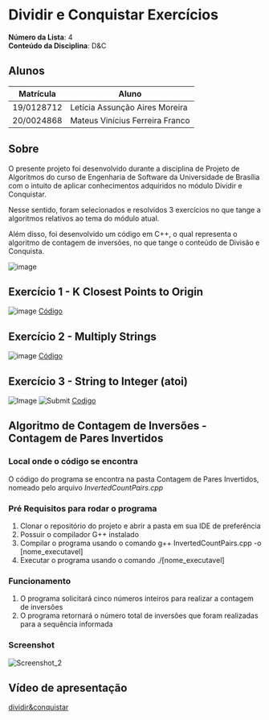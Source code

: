 # Dividir e Conquistar Exercícios

**Número da Lista**: 4<br>
**Conteúdo da Disciplina**: D&C<br>

## Alunos
|Matrícula | Aluno |
| -- | -- |
| 19/0128712  |  Letícia Assunção Aires Moreira |
| 20/0024868  |  Mateus Vinícius Ferreira Franco |

## Sobre 
O presente projeto foi desenvolvido durante a disciplina de Projeto de Algoritmos do curso de Engenharia de Software da Universidade de Brasília com o intuito de aplicar conhecimentos adquiridos no módulo Dividir e Conquistar.

Nesse sentido, foram selecionados e resolvidos 3 exercícios no que tange a algoritmos relativos ao tema do módulo atual.

Além disso, foi desenvolvido um código em C++, o qual representa o algoritmo de contagem de inversões, no que tange o conteúdo de Divisão e Conquista.

![image](https://github.com/projeto-de-algoritmos/DividirConquistar_Exercicios/assets/72623771/86a95fc0-d6aa-4186-a956-688ca09d0256)


## Exercício 1 - K Closest Points to Origin

![image](https://github.com/projeto-de-algoritmos/DividirConquistar_Exercicios/assets/72623771/be973638-7dee-434c-9125-95f87efdf105)
[Código](https://github.com/projeto-de-algoritmos/DividirConquistar_Exercicios/blob/33d59961ef12f0d35ea58b62d9d0132ac30e29bc/K%20Closest%20Points%20to%20Origin/K%20Closest%20Points%20to%20Origin.java)

## Exercício 2 - Multiply Strings

![image](https://github.com/projeto-de-algoritmos/DividirConquistar_Exercicios/assets/72623771/57b09130-e201-4e9e-b4ac-8bd6f21c5941)
[Código](https://github.com/projeto-de-algoritmos/DividirConquistar_Exercicios/tree/66f385924164b6ea7c5d1e18c4f05ec0bb57ecb2/Multiply%20Strings)

## Exercício 3 - String to Integer (atoi)

![Image](https://github.com/projeto-de-algoritmos/DividirConquistar_Exercicios/assets/71900095/54ceef45-9d7f-481f-a2f7-d23725a3cb91)
![Submit](https://github.com/projeto-de-algoritmos/DividirConquistar_Exercicios/assets/71900095/aceda431-53b6-4192-9091-9657c45a87b8)
[Codigo](https://github.com/projeto-de-algoritmos/DividirConquistar_Exercicios/tree/master/String%20to%20Integer%20(atoi))

## Algoritmo de Contagem de Inversões - Contagem de Pares Invertidos

### Local onde o código se encontra
O código do programa se encontra na pasta Contagem de Pares Invertidos, nomeado pelo arquivo _InvertedCountPairs.cpp_

### Pré Requisitos para rodar o programa
1. Clonar o repositório do projeto e abrir a pasta em sua IDE de preferência
2. Possuir o compilador G++ instalado
3. Compilar o programa usando o comando g++ InvertedCountPairs.cpp -o [nome_executavel]
4. Executar o programa usando o comando ./[nome_executavel]

### Funcionamento
1. O programa solicitará cinco números inteiros para realizar a contagem de inversões
2. O programa retornará o número total de inversões que foram realizadas para a sequência informada

### Screenshot
![Screenshot_2](https://github.com/projeto-de-algoritmos/DividirConquistar_Exercicios/assets/71900095/15f094b0-3b9f-41d5-ac0d-7a3b283b713f)

## Vídeo de apresentação
[dividir&conquistar](https://youtu.be/7YspzTVK-VI)




